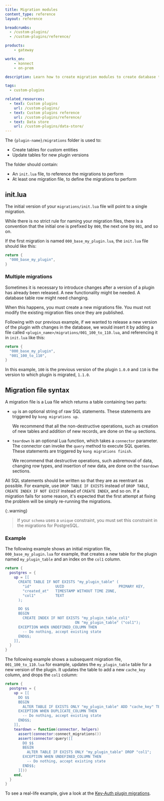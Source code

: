 ```yaml
---
title: Migration modules
content_type: reference
layout: reference

breadcrumbs:
  - /custom-plugins/
  - /custom-plugins/reference/

products:
    - gateway

works_on:
    - konnect
    - on-prem

description: Learn how to create migration modules to create database tables to store custom entities and update them for new plugin versions.

tags:
  - custom-plugins

related_resources:
  - text: Custom plugins
    url: /custom-plugins/
  - text: Custom plugins reference
    url: /custom-plugins/reference/
  - text: Data store
    url: /custom-plugins/data-store/
---
```


The `{plugin-name}/migrations` folder is used to:
* Create tables for custom entities
* Update tables for new plugin versions

The folder should contain:
* An `init.lua` file, to reference the migrations to perform
* At least one migration file, to define the migrations to perform

## init.lua
The initial version of your `migrations/init.lua` file will point to a single migration.

While there is no strict rule for naming your migration files, there is a convention that the
initial one is prefixed by `000`, the next one by `001`, and so on.

If the first migration is named `000_base_my_plugin.lua`, the `init.lua` file should like this:
```lua
return {
  "000_base_my_plugin",
}
```

### Multiple migrations

Sometimes it is necessary to introduce changes after a version of a plugin has already been
released. A new functionality might be needed. A database table row might need changing.

When this happens, you must create a new migrations file. 
You must not modify the existing migration files once they are published.

Following with our previous example, if we wanted to release a new version of the plugin with changes in the database, we would insert it by adding a file called `<plugin_name>/migrations/001_100_to_110.lua`, and referencing it in `init.lua` like this:
```lua
return {
  "000_base_my_plugin",
  "001_100_to_110",
}
```

In this example, `100` is the previous version of the plugin `1.0.0` and `110` is the version to which plugin is migrated, `1.1.0`.

## Migration file syntax

A migration file is a Lua file which returns a table containing two parts:
* `up` is an optional string of raw SQL statements. 
  These statements are triggered by `kong migrations up`. 
  
  We recommend that all the non-destructive operations, such as creation of new tables and addition of new records, are done on the `up` sections.

* `teardown` is an optional Lua function, which takes a `connector` parameter. 
  The connector can invoke the `query` method to execute SQL queries. 
  These statements are triggered by `kong migrations finish`. 
  
  We recommend that destructive operations, such asbremoval of data, changing row types, and insertion of new data, are done on the `teardown` sections.

All SQL statements should be written so that they are as reentrant as possible. 
For example, use `DROP TABLE IF EXISTS` instead of `DROP TABLE`, `CREATE INDEX IF NOT EXIST` instead of `CREATE INDEX`, and so on. 
If a migration fails for some reason, it's expected that the first attempt at fixing the problem will be simply re-running the migrations.

{:.warning}
> If your `schema` uses a `unique` constraint, you must set this constraint in the migrations for PostgreSQL.

### Example

The following example shows an initial migration file, `000_base_my_plugin.lua` for example, that creates a new table for the plugin named `my_plugin_table` and an index on the `col1` column.

```lua
return {
  postgres = {
    up = [[
      CREATE TABLE IF NOT EXISTS "my_plugin_table" (
        "id"           UUID                         PRIMARY KEY,
        "created_at"   TIMESTAMP WITHOUT TIME ZONE,
        "col1"         TEXT
      );

      DO $$
      BEGIN
        CREATE INDEX IF NOT EXISTS "my_plugin_table_col1"
                                ON "my_plugin_table" ("col1");
      EXCEPTION WHEN UNDEFINED_COLUMN THEN
        -- Do nothing, accept existing state
      END$$;
    ]],
  }
}
```

The following example shows a subsequent migration file, `001_100_to_110.lua` for example, updates the `my_plugin_table` table for a new version of the plugin. 
It updates the table to add a new `cache_key` column, and drops the `col1` column:

```lua
return {
  postgres = {
    up = [[
      DO $$
      BEGIN
        ALTER TABLE IF EXISTS ONLY "my_plugin_table" ADD "cache_key" TEXT UNIQUE;
      EXCEPTION WHEN DUPLICATE_COLUMN THEN
        -- Do nothing, accept existing state
      END$$;
    ]],
    teardown = function(connector, helpers)
      assert(connector:connect_migrations())
      assert(connector:query([[
        DO $$
        BEGIN
          ALTER TABLE IF EXISTS ONLY "my_plugin_table" DROP "col1";
        EXCEPTION WHEN UNDEFINED_COLUMN THEN
          -- Do nothing, accept existing state
        END$$;
      ]]))
    end,
  }
}
```

To see a real-life example, give a look at the [Key-Auth plugin migrations](https://github.com/Kong/kong/tree/master/kong/plugins/key-auth/migrations/).